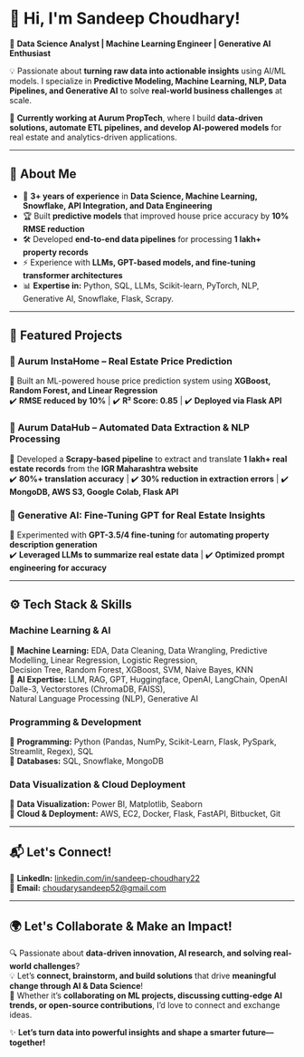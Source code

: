 # 👋 Hi, I'm Sandeep Choudhary!  
🚀 **Data Science Analyst | Machine Learning Engineer | Generative AI Enthusiast**  

💡 Passionate about **turning raw data into actionable insights** using AI/ML models. I specialize in **Predictive Modeling, Machine Learning, NLP, Data Pipelines, and Generative AI** to solve **real-world business challenges** at scale.  

📍 **Currently working at Aurum PropTech**, where I build **data-driven solutions, automate ETL pipelines, and develop AI-powered models** for real estate and analytics-driven applications.  

---

## 🔬 About Me  
- 🎯 **3+ years of experience** in **Data Science, Machine Learning, Snowflake, API Integration, and Data Engineering**  
- 🏆 Built **predictive models** that improved house price accuracy by **10% RMSE reduction**  
- 🛠️ Developed **end-to-end data pipelines** for processing **1 lakh+ property records**  
- ⚡ Experience with **LLMs, GPT-based models, and fine-tuning transformer architectures**  
- 📊 **Expertise in:** Python, SQL, LLMs, Scikit-learn, PyTorch, NLP, Generative AI, Snowflake, Flask, Scrapy.

---

## 🔗 Featured Projects  
### 📌 Aurum InstaHome – Real Estate Price Prediction  
🏡 Built an ML-powered house price prediction system using **XGBoost, Random Forest, and Linear Regression**  
✔️ **RMSE reduced by 10%** | ✔️ **R² Score: 0.85** | ✔️ **Deployed via Flask API**  

### 📌 Aurum DataHub – Automated Data Extraction & NLP Processing  
📄 Developed a **Scrapy-based pipeline** to extract and translate **1 lakh+ real estate records** from the **IGR Maharashtra website**  
✔️ **80%+ translation accuracy** | ✔️ **30% reduction in extraction errors** | ✔️ **MongoDB, AWS S3, Google Colab, Flask API**  

### 📌 Generative AI: Fine-Tuning GPT for Real Estate Insights  
🤖 Experimented with **GPT-3.5/4 fine-tuning** for **automating property description generation**  
✔️ **Leveraged LLMs to summarize real estate data** | ✔️ **Optimized prompt engineering for accuracy**  

---

## ⚙️ Tech Stack & Skills  
### **Machine Learning & AI**  
🔹 **Machine Learning:** EDA, Data Cleaning, Data Wrangling, Predictive Modelling, Linear Regression, Logistic Regression,  
Decision Tree, Random Forest, XGBoost, SVM, Naive Bayes, KNN  
🔹 **AI Expertise:** LLM, RAG, GPT, Huggingface, OpenAI, LangChain, OpenAI Dalle-3, Vectorstores (ChromaDB, FAISS),  
Natural Language Processing (NLP), Generative AI  

### **Programming & Development**  
🔹 **Programming:** Python (Pandas, NumPy, Scikit-Learn, Flask, PySpark, Streamlit, Regex), SQL  
🔹 **Databases:** SQL, Snowflake, MongoDB  

### **Data Visualization & Cloud Deployment**  
🔹 **Data Visualization:** Power BI, Matplotlib, Seaborn  
🔹 **Cloud & Deployment:** AWS, EC2, Docker, Flask, FastAPI, Bitbucket, Git  

---

## 📬 Let's Connect!  
💼 **LinkedIn:** [linkedin.com/in/sandeep-choudhary22](https://www.linkedin.com/in/sandeep-choudhary22/)  
📧 **Email:** [choudarysandeep52@gmail.com](mailto:choudarysandeep52@gmail.com)  

---

## 🌍 Let's Collaborate & Make an Impact!  
🔍 Passionate about **data-driven innovation, AI research, and solving real-world challenges**?  
💡 Let’s **connect, brainstorm, and build solutions** that drive **meaningful change through AI & Data Science**!  
🚀 Whether it’s **collaborating on ML projects, discussing cutting-edge AI trends, or open-source contributions**, I’d love to connect and exchange ideas.  

✨ **Let’s turn data into powerful insights and shape a smarter future—together!**  
